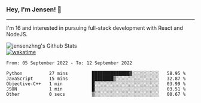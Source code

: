 ### Hey, I'm Jensen! 👋

---

I'm 16 and interested in pursuing full-stack development with React and NodeJS.

![jensenzhng's Github Stats](https://github-readme-stats.vercel.app/api?username=jensenzhng&theme=dark&show_icons=true&count_private=true)
<br />
[![wakatime](https://wakatime.com/badge/user/cbfc263d-3611-4e36-8278-8fad45fe3f62.svg)](https://wakatime.com/@cbfc263d-3611-4e36-8278-8fad45fe3f62)

<!--START_SECTION:waka-->

```text
From: 05 September 2022 - To: 12 September 2022

Python          27 mins         ██████████████▓░░░░░░░░░░   58.95 %
JavaScript      15 mins         ████████▒░░░░░░░░░░░░░░░░   32.87 %
Objective-C++   1 min           █░░░░░░░░░░░░░░░░░░░░░░░░   03.99 %
JSON            1 min           █░░░░░░░░░░░░░░░░░░░░░░░░   03.51 %
Other           0 secs          ▒░░░░░░░░░░░░░░░░░░░░░░░░   00.67 %
```

<!--END_SECTION:waka-->
